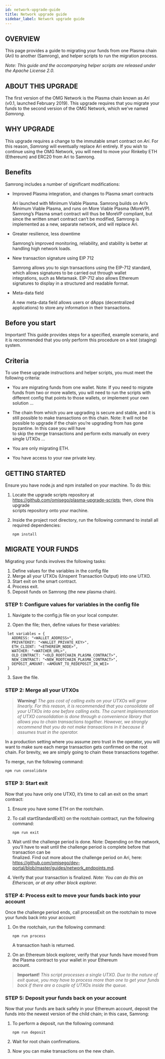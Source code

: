 ```yaml
---
id: network-upgrade-guide
title: Network upgrade guide
sidebar_label: Network upgrade guide
---
```




## OVERVIEW
This page provides a guide to migrating your funds from one Plasma chain (Ari) to another (Samrong), and helper scripts to run the migration process. 

_Note: This guide and the accompanying helper scripts are released under the Apache License 2.0._


## ABOUT THIS UPGRADE
The first version of the OMG Network is the Plasma chain known as _Ari_ (v0.1, launched February 2019). This upgrade requires that you migrate your funds to the second version of the OMG Network, which we’ve named _Samrong_.


## WHY UPGRADE 
This upgrade requires a change to the immutable smart contract on _Ari_. For this reason, _Samrong_ will eventually replace Ari entirely. If you wish to continue using the OMG Network, you will need to move your Rinkeby ETH (Ethereum) and ERC20 from Ari to Samrong.


## Benefits
Samrong includes a number of significant modifications:  

* Improved Plasma integration, and changes to Plasma smart contracts

  Ari launched with Minimum Viable Plasma. Samrong builds on Ari’s Minimum Viable Plasma, and runs on More Viable Plasma 
  (MoreVP). Samrong’s Plasma smart contract will thus be MoreVP compliant, but since the written smart contract can’t be 
  modified, Samrong is implemented as a new, separate network, and will replace Ari.

* Greater resilience, less downtime

  Samrong’s improved monitoring, reliability, and stability is better at handling high network loads.
 
* New transaction signature using EIP 712

  Samrong allows you to sign transactions using the EIP-712 standard, which allows signatures to be carried out through wallet  
  integrations, such as Metamask. EIP-712 also allows Ethereum signatures to display in a structured and readable format. 

* Meta-data field

  A new meta-data field allows users or dApps (decentralized applications) to store any information in their transactions. 




## Before you start 
Important! This guide provides steps for a specified, example scenario, and it is recommended that you only perform this procedure on a test (staging) system. 


## Criteria
To use these upgrade instructions and helper scripts, you must meet the following criteria: 

* You are migrating funds from one wallet.
  Note: If you need to migrate funds from two or more wallets, you will need to run the scripts with different config that 
  points to those wallets, or implement your own solution …

* The chain from which you are upgrading is secure and stable, and it is still possible to make transactions on this chain.
  Note: It will not be possible to upgrade if the chain you’re upgrading from has gone byzantine. In this case  you will have  
  to skip the merge transactions and perform exits manually on every single UTXOs … 

* You are only migrating ETH.

* You have access to your raw private key. 


 
## GETTING STARTED

Ensure you have node.js and npm installed on your machine. To do this:
1. Locate the upgrade scripts repository at https://github.com/omisego/plasma-upgrade-scripts; then, clone this upgrade  
   scripts repository onto your machine.

2. Inside the project root directory, run the following command to install all required dependencies: 
   ```
   npm install
   ```



## MIGRATE YOUR FUNDS
Migrating your funds involves the following tasks: 

1. Define values for the variables in the config file
2. Merge all your UTXOs (Unspent Transaction Output) into one UTXO.
3. Start exit on the smart contract.
4. Process exit.
5. Deposit funds on Samrong (the new plasma chain).



### STEP 1:  Configure values for variables in the config file

1. Navigate to the config.js file on your local computer. 

2. Open the file; then, define values for these variables: 

 ```
  let variables = {
    ADDRESS: "<WALLET_ADDRESS>",
    PRIVATEKEY: "<WALLET_PRIVATE_KEY>",
    ETH_CLIENT: "<ETHEREUM_NODE>",
    WATCHER: "<WATCHER_URL>",
    OLD_CONTRACT: "<OLD_ROOTCHAIN_PLASMA_CONTRACT>",
    NEW_CONTRACT: "<NEW_ROOTCHAIN_PLASMA_CONTRACT>",
    DEPOSIT_AMOUNT: <AMOUNT_TO_REDEPOSIT_IN_WEI>
  }
   ```
   
3. Save the file.


### STEP 2:   Merge all your UTXOs
         
> **Warning!** *The gas cost of calling exits on your UTXOs will grow linearly. For this reason, it is recommended that you consolidate all your UTXOs into one before calling exits. The current implementation of UTXO consolidation is done through a convenience library that allows you to chain transactions together. However, we strongly recommend that you do not make transactions in it because it assumes trust in the operator.* 

In a production setting where you assume zero trust in the operator, you will want to make sure each merge transaction gets confirmed on the root chain. For brevity, we are simply going to chain these transactions together. 

To merge, run the following command:
  ```
  npm run consolidate
  ```


### STEP 3:   Start exit
Now that you have only one UTXO, it’s time to call an exit on the smart contract:

1. Ensure you have some ETH on the rootchain. 

2. To call startStandardExit() on the rootchain contract, run the following command:
   ```
   npm run exit
   ```

3. Wait until the challenge period is done. 
   Note: Depending on the network, you’ll have to wait until the challenge period is complete before that transaction can be  
   finalized. Find out more about the challenge period on Ari, here:      
   https://github.com/omisego/dev-portal/blob/master/guides/network_endpoints.md.

3. Verify that your transaction is finalized. 
 _Note: You can do this on Etherscan, or at any other block explorer._ 



### STEP 4:  Process exit to move your funds back into your account
Once the challenge period ends, call processExit on the rootchain to move your funds back into your account:

1. On the rootchain, run the following command:
   ```
   npm run process
   ```

   A transaction hash is returned. 


2. On an Ethereum block explorer, verify that your funds have moved from the Plasma contract to your wallet in your Ethereum    
   account. 
   
 > **Important!**  *This script processes a single UTXO. Due to the nature of exit queue, you may have to process more than one to get your funds back if there are a couple of UTXOs inside the queue.*



### STEP 5:  Deposit your funds back on your account
Now that your funds are back safely in your Ethereum account, deposit the funds into the newest version of the child chain; in this case, Samrong:

1. To perform a deposit, run the following command: 
   ```
   npm run deposit
   ```

2. Wait for root chain confirmations.

3. Now you can make transactions on the new chain.



